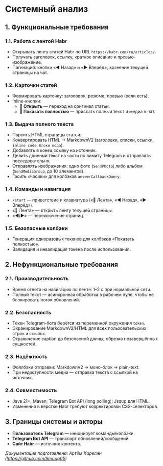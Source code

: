 # Системный анализ

## 1. Функциональные требования

### 1.1. Работа с лентой Habr
- Открывать ленту статей Habr по URL `https://habr.com/ru/articles/`.
- Получать заголовок, ссылку, краткое описание и превью-изображение.
- Пагинация: кнопки «◀️ Назад» и «▶️ Вперёд», хранение текущей страницы на чат.

### 1.2. Карточки статей
- Формировать карточку: заголовок, резюме, превью (если есть).
- Inline-кнопки:
    - **🔗 Открыть** — переход на оригинал статьи.
    - **📖 Показать полностью** — прислать полный текст и медиа в чат.

### 1.3. Выдача полного текста
- Парсить HTML страницы статьи.
- Конвертировать HTML → MarkdownV2 (заголовки, списки, ссылки, `inline code`, ```блоки кода```).
- Добавлять в конец ссылку на источник.
- Делить длинный текст на части по лимиту Telegram и отправлять последовательно.
- Отправлять изображения: одно фото (`SendPhoto`) либо альбом (`SendMediaGroup`, до 10 элементов).
- Гасить «часики» для колбэков `answerCallbackQuery`.

### 1.4. Команды и навигация
- `/start` — приветствие и клавиатура («📰 Лента», «◀️ Назад», «▶️ Вперёд»).
- «📰 Лента» — открыть ленту текущей страницы.
- «◀️/▶️» — переключение страниц.

### 1.5. Безопасные колбэки
- Генерация одноразовых токенов для колбэков «Показать полностью».
- Валидация и инвалидация токена после использования.

## 2. Нефункциональные требования

### 2.1. Производительность
- Время ответа на навигацию по ленте: 1–2 с при нормальной сети.
- Полный текст — асинхронная обработка в рабочем пуле, чтобы не блокировать поток обновлений.

### 2.2. Безопасность
- Токен Telegram-бота берётся из переменной окружения `token`.
- Экранирование MarkdownV2/HTML для всех пользовательских строк и ссылок.
- Ограничение caption до безопасной длины; обрезка незавершённых сущностей.

### 2.3. Надёжность
- Фоллбэки отправки: MarkdownV2 → моно-блок → plain-text.
- При недоступности медиа — отправка текста с ссылкой на источник.

### 2.4. Совместимость
- Java 21+, Maven; Telegram Bot API (long polling); Jsoup для HTML.
- Изменения в вёрстке Habr требуют корректировки CSS-селекторов.

## 3. Границы системы и акторы
- **Пользователь Telegram** — инициирует команды/колбэки.
- **Telegram Bot API** — транспорт обновлений/сообщений.
- **Сайт Habr** — источник контента.

*Документация подготовлена: Артём Карелин (https://github.com/Smaug05)*